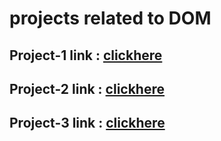 # projects related to DOM

## Project-1 link :  [clickhere](https://stackblitz.com/edit/dom-project-chaiaurcode-bjgengap?file=1-colorChanger%2Findex.html)

## Project-2 link : [clickhere](https://stackblitz.com/edit/dom-project-chaiaurcode-bjgengap?file=2-BMICalculator%2Findex.html)

## Project-3 link : [clickhere](https://stackblitz.com/edit/dom-project-chaiaurcode-bjgengap?file=3-DigitalClock%2Findex.html)